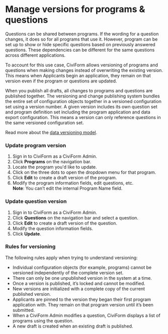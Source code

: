 # Manage versions for programs & questions

Questions can be shared between programs. If the wording for a question changes, it does so for all programs that use it. However, program can be set up to show or hide specific questions based on previously answered questions. These dependencies can be different for the same questions across different applications.

To account for this use case, CiviForm allows versioning of programs and questions when making changes instead of overwriting the existing version. This means when Applicants begin an application, they remain on that version even if the program or questions are updated.

When you publish all drafts, all changes to programs and questions are published together. The versioning and change publishing system bundles the entire set of configuration objects together in a versioned configuration set using a version number. A given version includes its own question set and program definition set including the program application and data export configuration. This means a version can only reference questions in the same versioned configuration set.

Read more about the [data versioning model](../../contributor-guide/developer-guide/system-design/data-versioning-model.md).

### Update program version

1. Sign in to CiviForm as a CiviForm Admin.
2. Click **Programs** on the navigation bar.
3. Locate the program you'd like to update.
4. Click on the three dots to open the dropdown menu for that program.
5. Click **Edit** to create a draft version of the program.
6. Modify the program information fields, edit questions, etc.\
   **Note**: You can’t edit the internal Program Name field.

### Update question version

1. Sign in to CiviForm as a CiviForm Admin.
2. Click **Questions** on the navigation bar and select a question.
3. Click **Edit** to create a draft version of the question.
4. Modify the question information fields.
5. Click **Update**.

### Rules for versioning

The following rules apply when trying to understand versioning:

* Individual configuration objects (for example, programs) cannot be versioned independently of the complete version set.
* There can only be one unpublished version in the system at a time.
* Once a version is published, it’s locked and cannot be modified.
* New versions are initialized with a complete copy of the current published version.
* Applicants are pinned to the version they began their first program application with. They remain on that program version until it’s been submitted.
* When a CiviForm Admin modifies a question, CiviForm displays a list of programs using the question.
* A new draft is created when an existing draft is published.
